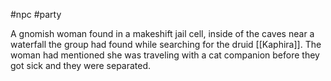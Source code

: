 #npc #party 

A gnomish woman found in a makeshift jail cell, inside of the caves near a waterfall the group had found while searching for the druid [[Kaphira]]. The woman had mentioned she was traveling with a cat companion before they got sick and they were separated.